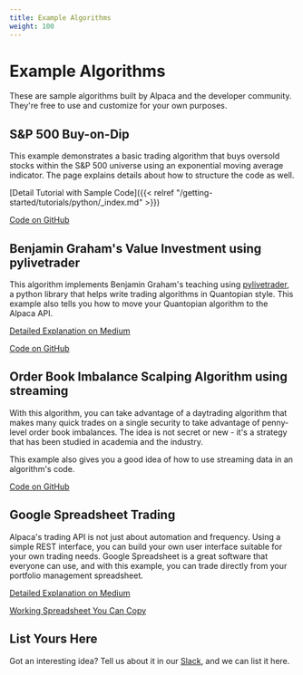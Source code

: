 ```yaml
---
title: Example Algorithms
weight: 100
---
```


# Example Algorithms

These are sample algorithms built by Alpaca and the developer community. They're free to use and customize for your own purposes.

## S&P 500 Buy-on-Dip

This example demonstrates a basic trading algorithm that buys oversold stocks within the S&P 500 universe
using an exponential moving average indicator. The page explains details about how to structure the code as well.

[Detail Tutorial with Sample Code]({{< relref "/getting-started/tutorials/python/_index.md" >}})

[Code on GitHub](https://github.com/alpacahq/samplealgo01)

## Benjamin Graham's Value Investment using pylivetrader

This algorithm implements Benjamin Graham's teaching using [pylivetrader](https://github.com/alpacahq/pylivetrader),
a python library that helps write trading algorithms in Quantopian style. This example also tells you
how to move your Quantopian algorithm to the Alpaca API.

[Detailed Explanation on Medium](https://medium.com/automation-generation/teaching-your-computer-to-invest-with-python-commission-free-automated-investing-5ade10961e08)

[Code on GitHub](https://github.com/alpacahq/pylivetrader/tree/master/examples/graham-fundamentals)

## Order Book Imbalance Scalping Algorithm using streaming

With this algorithm, you can take advantage of a daytrading algorithm that makes many quick trades on a single
security to take advantage of penny-level order book imbalances. The idea is not secret
or new - it's a strategy that has been studied in academia and the industry.

This example also gives you a good idea of how to use streaming data in an algorithm's code.

[Code on GitHub](https://github.com/alpacahq/example-hft)


## Google Spreadsheet Trading

Alpaca's trading API is not just about automation and frequency. Using a simple REST interface, you can build
your own user interface suitable for your own trading needs. Google Spreadsheet is a great software
that everyone can use, and with this example, you can trade directly from your portfolio
management spreadsheet.

[Detailed Explanation on Medium](https://medium.com/automation-generation/manage-your-stocks-from-google-spreadsheet-using-api-43026db44289)

[Working Spreadsheet You Can Copy](https://docs.google.com/spreadsheets/d/1RLvSmDEfS7U2OrqlUYvv_8KpHJ15tzACK_JvmRYXm1k/edit#gid=0)


## List Yours Here

Got an interesting idea? Tell us about it in our [Slack](https://alpaca.markets/slack), and we can list it here.

